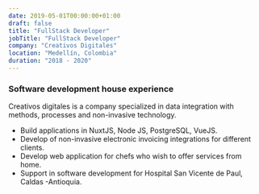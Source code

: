 ```yaml
---
date: 2019-05-01T00:00:00+01:00
draft: false
title: "FullStack Developer"
jobTitle: "FullStack Developer"
company: "Creativos Digitales"
location: "Medellín, Colombia"
duration: "2018 - 2020"
---
```


### Software development house experience

Creativos digitales is a company specialized in data integration with methods, processes and non-invasive technology.

- Build applications in NuxtJS, Node JS, PostgreSQL, VueJS.
- Develop of non-invasive electronic invoicing integrations for different clients.
- Develop web application for chefs who wish to offer services from home.
- Support in software development for Hospital San Vicente de Paul, Caldas -Antioquia.